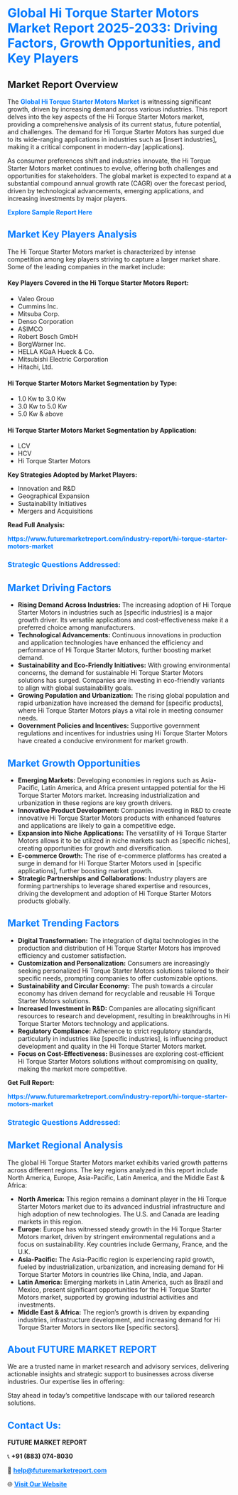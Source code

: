<h1 style="color: #007BFF;">Global Hi Torque Starter Motors Market Report 2025-2033: Driving Factors, Growth Opportunities, and Key Players</h1>

<section id="overview">
<h2>Market Report Overview</h2>
<p>The <a href="https://www.futuremarketreport.com/industry-report/hi-torque-starter-motors-market" style="color: #007BFF; text-decoration: none;"><strong>Global Hi Torque Starter Motors Market</strong></a> is witnessing significant growth, driven by increasing demand across various industries. This report delves into the key aspects of the Hi Torque Starter Motors market, providing a comprehensive analysis of its current status, future potential, and challenges. The demand for Hi Torque Starter Motors has surged due to its wide-ranging applications in industries such as [insert industries], making it a critical component in modern-day [applications].</p>
<p>As consumer preferences shift and industries innovate, the Hi Torque Starter Motors market continues to evolve, offering both challenges and opportunities for stakeholders. The global market is expected to expand at a substantial compound annual growth rate (CAGR) over the forecast period, driven by technological advancements, emerging applications, and increasing investments by major players.</p>
</section>

<section id="overview">
<p><a href="https://www.futuremarketreport.com/request-sample/reportId=127764" style="color: #007BFF; text-decoration: none;"><strong>Explore Sample Report Here</strong></a></p>
</section>

<section id="key-players">
<h2 style="color: #007BFF;">Market Key Players Analysis</h2>
<p>The Hi Torque Starter Motors market is characterized by intense competition among key players striving to capture a larger market share. Some of the leading companies in the market include:</p>
<h4>Key Players Covered in the Hi Torque Starter Motors Report:</h4>
<ul><li>Valeo Grouo</li><li>Cummins Inc.</li><li>Mitsuba Corp.</li><li>Denso Corporation</li><li>ASIMCO</li><li>Robert Bosch GmbH</li><li>BorgWarner Inc.</li><li>HELLA KGaA Hueck &amp; Co.</li><li>Mitsubishi Electric Corporation</li><li>Hitachi, Ltd.</li></ul>
<h4>Hi Torque Starter Motors Market Segmentation by Type:</h4>
<ul><li>1.0 Kw to 3.0 Kw</li><li>3.0 Kw to 5.0 Kw</li><li>5.0 Kw &amp; above</li></ul>

<h4>Hi Torque Starter Motors Market Segmentation by Application:</h4>
<ul><li>LCV</li><li>HCV</li><li>Hi Torque Starter Motors</li></ul>
<p><strong>Key Strategies Adopted by Market Players:</strong></p>
<ul>
<li>Innovation and R&D</li>
<li>Geographical Expansion</li>
<li>Sustainability Initiatives</li>
<li>Mergers and Acquisitions</li>
</ul>
</section>

<section>
<p><strong>Read Full Analysis: </strong></p><a href="https://www.futuremarketreport.com/industry-report/hi-torque-starter-motors-market" style="color: #007BFF; text-decoration: none;"><strong>https://www.futuremarketreport.com/industry-report/hi-torque-starter-motors-market</strong></a>
<h3 style="color: #007BFF;">Strategic Questions Addressed:</h3>
</section>

<section id="driving-factors">
<h2 style="color: #007BFF;">Market Driving Factors</h2>
<ul>
<li><strong>Rising Demand Across Industries:</strong> The increasing adoption of Hi Torque Starter Motors in industries such as [specific industries] is a major growth driver. Its versatile applications and cost-effectiveness make it a preferred choice among manufacturers.</li>
<li><strong>Technological Advancements:</strong> Continuous innovations in production and application technologies have enhanced the efficiency and performance of Hi Torque Starter Motors, further boosting market demand.</li>
<li><strong>Sustainability and Eco-Friendly Initiatives:</strong> With growing environmental concerns, the demand for sustainable Hi Torque Starter Motors solutions has surged. Companies are investing in eco-friendly variants to align with global sustainability goals.</li>
<li><strong>Growing Population and Urbanization:</strong> The rising global population and rapid urbanization have increased the demand for [specific products], where Hi Torque Starter Motors plays a vital role in meeting consumer needs.</li>
<li><strong>Government Policies and Incentives:</strong> Supportive government regulations and incentives for industries using Hi Torque Starter Motors have created a conducive environment for market growth.</li>
</ul>
</section>

<section id="growth-opportunities">
<h2 style="color: #007BFF;">Market Growth Opportunities</h2>
<ul>
<li><strong>Emerging Markets:</strong> Developing economies in regions such as Asia-Pacific, Latin America, and Africa present untapped potential for the Hi Torque Starter Motors market. Increasing industrialization and urbanization in these regions are key growth drivers.</li>
<li><strong>Innovative Product Development:</strong> Companies investing in R&D to create innovative Hi Torque Starter Motors products with enhanced features and applications are likely to gain a competitive edge.</li>
<li><strong>Expansion into Niche Applications:</strong> The versatility of Hi Torque Starter Motors allows it to be utilized in niche markets such as [specific niches], creating opportunities for growth and diversification.</li>
<li><strong>E-commerce Growth:</strong> The rise of e-commerce platforms has created a surge in demand for Hi Torque Starter Motors used in [specific applications], further boosting market growth.</li>
<li><strong>Strategic Partnerships and Collaborations:</strong> Industry players are forming partnerships to leverage shared expertise and resources, driving the development and adoption of Hi Torque Starter Motors products globally.</li>
</ul>
</section>

<section id="trending-factors">
<h2 style="color: #007BFF;">Market Trending Factors</h2>
<ul>
<li><strong>Digital Transformation:</strong> The integration of digital technologies in the production and distribution of Hi Torque Starter Motors has improved efficiency and customer satisfaction.</li>
<li><strong>Customization and Personalization:</strong> Consumers are increasingly seeking personalized Hi Torque Starter Motors solutions tailored to their specific needs, prompting companies to offer customizable options.</li>
<li><strong>Sustainability and Circular Economy:</strong> The push towards a circular economy has driven demand for recyclable and reusable Hi Torque Starter Motors solutions.</li>
<li><strong>Increased Investment in R&D:</strong> Companies are allocating significant resources to research and development, resulting in breakthroughs in Hi Torque Starter Motors technology and applications.</li>
<li><strong>Regulatory Compliance:</strong> Adherence to strict regulatory standards, particularly in industries like [specific industries], is influencing product development and quality in the Hi Torque Starter Motors market.</li>
<li><strong>Focus on Cost-Effectiveness:</strong> Businesses are exploring cost-efficient Hi Torque Starter Motors solutions without compromising on quality, making the market more competitive.</li>
</ul>
</section>

<section>
<p><strong>Get Full Report: </strong></p><a href="https://www.futuremarketreport.com/industry-report/hi-torque-starter-motors-market" style="color: #007BFF; text-decoration: none;"><strong>https://www.futuremarketreport.com/industry-report/hi-torque-starter-motors-market</strong></a>
<h3 style="color: #007BFF;">Strategic Questions Addressed:</h3>
</section>


<section id="regional-analysis">
<h2 style="color: #007BFF;">Market Regional Analysis</h2>
<p>The global Hi Torque Starter Motors market exhibits varied growth patterns across different regions. The key regions analyzed in this report include North America, Europe, Asia-Pacific, Latin America, and the Middle East & Africa:</p>
<ul>
<li><strong>North America:</strong> This region remains a dominant player in the Hi Torque Starter Motors market due to its advanced industrial infrastructure and high adoption of new technologies. The U.S. and Canada are leading markets in this region.</li>
<li><strong>Europe:</strong> Europe has witnessed steady growth in the Hi Torque Starter Motors market, driven by stringent environmental regulations and a focus on sustainability. Key countries include Germany, France, and the U.K.</li>
<li><strong>Asia-Pacific:</strong> The Asia-Pacific region is experiencing rapid growth, fueled by industrialization, urbanization, and increasing demand for Hi Torque Starter Motors in countries like China, India, and Japan.</li>
<li><strong>Latin America:</strong> Emerging markets in Latin America, such as Brazil and Mexico, present significant opportunities for the Hi Torque Starter Motors market, supported by growing industrial activities and investments.</li>
<li><strong>Middle East & Africa:</strong> The region’s growth is driven by expanding industries, infrastructure development, and increasing demand for Hi Torque Starter Motors in sectors like [specific sectors].</li>
</ul>
</section>

<footer>
<h2 style="color: #007BFF;">About FUTURE MARKET REPORT</h2>
<p>We are a trusted name in market research and advisory services, delivering actionable insights and strategic support to businesses across diverse industries. Our expertise lies in offering:</p>

<p>Stay ahead in today’s competitive landscape with our tailored research solutions.</p>

<h2 style="color: #007BFF;">Contact Us:</h2>
<p><strong>FUTURE MARKET REPORT</strong></p>
<p>📞 <strong>+91 (883) 074-8030</strong></p>
<p>📧 <strong><a href="mailto:help@futuremarketreport.com" style="color: #007BFF;">help@futuremarketreport.com</a></strong></p>
<p>🌐 <strong><a href="https://www.futuremarketreport.com/" style="color: #007BFF;">Visit Our Website</a></strong></p>
</footer>